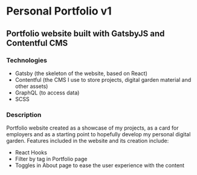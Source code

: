 # Personal Portfolio v1
## Portfolio website built with GatsbyJS and Contentful CMS

### Technologies

- Gatsby (the skeleton of the website, based on React)
- Contentful (the CMS I use to store projects, digital garden material and other assets)
- GraphQL (to access data)
- SCSS

### Description
Portfolio website created as a showcase of my projects, as a card for employers and as a starting point to hopefully develop my personal digital garden.
Features included in the website and its creation include:
-   React Hooks
-   Filter by tag in Portfolio page
-   Toggles in About page to ease the user experience with the content
